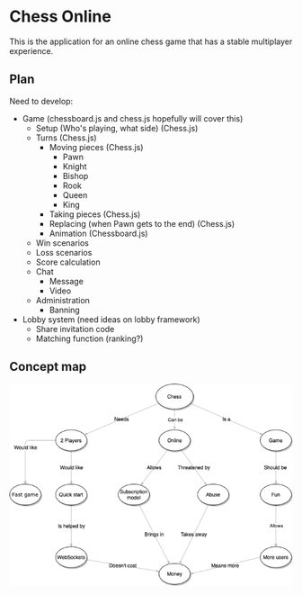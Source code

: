 # Chess Online
This is the application for an online chess game that has a stable multiplayer experience.

## Plan

Need to develop:

 - Game (chessboard.js and chess.js hopefully will cover this)
   + Setup (Who's playing, what side) (Chess.js)
   + Turns (Chess.js)
     + Moving pieces (Chess.js)
       + Pawn
       + Knight
       + Bishop
       + Rook
       + Queen
       + King
     + Taking pieces (Chess.js)
     + Replacing (when Pawn gets to the end) (Chess.js)
     + Animation (Chessboard.js)
   + Win scenarios
   + Loss scenarios
   + Score calculation
   + Chat
     + Message
     + Video
   + Administration
     + Banning
 - Lobby system (need ideas on lobby framework)
   + Share invitation code
   + Matching function (ranking?)

## Concept map

![chess concepts](planning/chess-concepts.png)